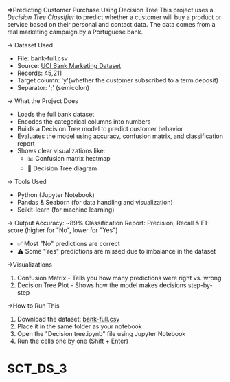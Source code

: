 =>Predicting Customer Purchase Using Decision Tree
This project uses a *Decision Tree Classifier* to predict whether a customer will buy a product or service based on their personal and contact data. The data comes from a real marketing campaign by a Portuguese bank.

-> Dataset Used
- File: bank-full.csv
- Source: [UCI Bank Marketing Dataset](https://archive.ics.uci.edu/ml/datasets/bank+marketing)
- Records: 45,211
- Target column: 'y'(whether the customer subscribed to a term deposit)
- Separator: ';' (semicolon)

-> What the Project Does
- Loads the full bank dataset
- Encodes the categorical columns into numbers
- Builds a Decision Tree model to predict customer behavior
- Evaluates the model using accuracy, confusion matrix, and classification report
- Shows clear visualizations like:
  - 📊 Confusion matrix heatmap
  - 🌲 Decision Tree diagram

-> Tools Used
- Python (Jupyter Notebook)
- Pandas & Seaborn (for data handling and visualization)
- Scikit-learn (for machine learning)

-> Output
Accuracy: ~89%
Classification Report:
  Precision, Recall & F1-score (higher for "No", lower for "Yes")
- ✅ Most "No" predictions are correct
- ⚠️ Some "Yes" predictions are missed due to imbalance in the dataset

->Visualizations
1. Confusion Matrix - Tells you how many predictions were right vs. wrong
2. Decision Tree Plot - Shows how the model makes decisions step-by-step

->How to Run This

1. Download the dataset: [bank-full.csv](https://archive.ics.uci.edu/ml/machine-learning-databases/00222/bank.zip)
2. Place it in the same folder as your notebook
3. Open the "Decision tree.ipynb" file using Jupyter Notebook
4. Run the cells one by one (Shift + Enter)

# SCT_DS_3
